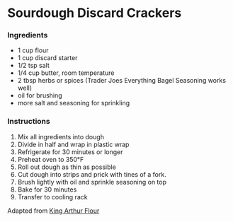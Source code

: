 # Sourdough Discard Crackers

### Ingredients
- 1 cup flour
- 1 cup discard starter
- 1/2 tsp salt
- 1/4 cup butter, room temperature
- 2 tbsp herbs or spices (Trader Joes Everything Bagel Seasoning works well)
- oil for brushing
- more salt and seasoning for sprinkling

### Instructions
1. Mix all ingredients into dough
2. Divide in half and wrap in plastic wrap
3. Refrigerate for 30 minutes or longer
4. Preheat oven to 350°F
5. Roll out dough as thin as possible
6. Cut dough into strips and prick with tines of a fork.
7. Brush lightly with oil and sprinkle seasoning on top
8. Bake for 30 minutes
9. Transfer to cooling rack

Adapted from [King Arthur Flour](https://www.kingarthurflour.com/recipes/sourdough-crackers-recipe)
